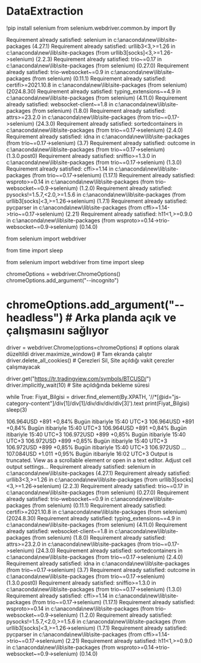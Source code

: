 # DataExtraction

!pip install selenium
from selenium.webdriver.common.by import By 

Requirement already satisfied: selenium in c:\anaconda\new\lib\site-packages (4.27.1)
Requirement already satisfied: urllib3<3,>=1.26 in c:\anaconda\new\lib\site-packages (from urllib3[socks]<3,>=1.26->selenium) (2.2.3)
Requirement already satisfied: trio~=0.17 in c:\anaconda\new\lib\site-packages (from selenium) (0.27.0)
Requirement already satisfied: trio-websocket~=0.9 in c:\anaconda\new\lib\site-packages (from selenium) (0.11.1)
Requirement already satisfied: certifi>=2021.10.8 in c:\anaconda\new\lib\site-packages (from selenium) (2024.8.30)
Requirement already satisfied: typing_extensions~=4.9 in c:\anaconda\new\lib\site-packages (from selenium) (4.11.0)
Requirement already satisfied: websocket-client~=1.8 in c:\anaconda\new\lib\site-packages (from selenium) (1.8.0)
Requirement already satisfied: attrs>=23.2.0 in c:\anaconda\new\lib\site-packages (from trio~=0.17->selenium) (24.3.0)
Requirement already satisfied: sortedcontainers in c:\anaconda\new\lib\site-packages (from trio~=0.17->selenium) (2.4.0)
Requirement already satisfied: idna in c:\anaconda\new\lib\site-packages (from trio~=0.17->selenium) (3.7)
Requirement already satisfied: outcome in c:\anaconda\new\lib\site-packages (from trio~=0.17->selenium) (1.3.0.post0)
Requirement already satisfied: sniffio>=1.3.0 in c:\anaconda\new\lib\site-packages (from trio~=0.17->selenium) (1.3.0)
Requirement already satisfied: cffi>=1.14 in c:\anaconda\new\lib\site-packages (from trio~=0.17->selenium) (1.17.1)
Requirement already satisfied: wsproto>=0.14 in c:\anaconda\new\lib\site-packages (from trio-websocket~=0.9->selenium) (1.2.0)
Requirement already satisfied: pysocks!=1.5.7,<2.0,>=1.5.6 in c:\anaconda\new\lib\site-packages (from urllib3[socks]<3,>=1.26->selenium) (1.7.1)
Requirement already satisfied: pycparser in c:\anaconda\new\lib\site-packages (from cffi>=1.14->trio~=0.17->selenium) (2.21)
Requirement already satisfied: h11<1,>=0.9.0 in c:\anaconda\new\lib\site-packages (from wsproto>=0.14->trio-websocket~=0.9->selenium) (0.14.0)


from selenium import webdriver

from time import sleep

from selenium import webdriver
from time import sleep

chromeOptions = webdriver.ChromeOptions()
chromeOptions.add_argument("--incognito")
# chromeOptions.add_argument("--headless")  # Arka planda açık ve çalışmasını sağlıyor

driver = webdriver.Chrome(options=chromeOptions)  # options olarak düzeltildi
driver.maximize_window()        # Tam ekranda çalıştır
driver.delete_all_cookies()     # Çerezleri Sil, Site açıldığı vakit çerezler çalışmayacak

driver.get("https://tr.tradingview.com/symbols/BTCUSD/")
driver.implicitly_wait(10)     # Site açıldığında bekleme süresi

while True:
    Fiyat_Bilgisi = driver.find_element(By.XPATH, '//*[@id="js-category-content"]/div[1]/div[1]/div/div/div/div[3]').text
    print(Fiyat_Bilgisi)
    sleep(3)


106.964USD
+891
+0,84%
Bugün itibariyle 15:40 UTC+3
106.964USD
+891
+0,84%
Bugün itibariyle 15:40 UTC+3
106.964USD
+891
+0,84%
Bugün itibariyle 15:40 UTC+3
106.972USD
+899
+0,85%
Bugün itibariyle 15:40 UTC+3
106.972USD
+899
+0,85%
Bugün itibariyle 15:40 UTC+3
106.972USD
+899
+0,85%
Bugün itibariyle 15:40 UTC+3
106.972USD
...
107.084USD
+1.011
+0,95%
Bugün itibariyle 16:02 UTC+3
Output is truncated. View as a scrollable element or open in a text editor. Adjust cell output settings...
Requirement already satisfied: selenium in c:\anaconda\new\lib\site-packages (4.27.1)
Requirement already satisfied: urllib3<3,>=1.26 in c:\anaconda\new\lib\site-packages (from urllib3[socks]<3,>=1.26->selenium) (2.2.3)
Requirement already satisfied: trio~=0.17 in c:\anaconda\new\lib\site-packages (from selenium) (0.27.0)
Requirement already satisfied: trio-websocket~=0.9 in c:\anaconda\new\lib\site-packages (from selenium) (0.11.1)
Requirement already satisfied: certifi>=2021.10.8 in c:\anaconda\new\lib\site-packages (from selenium) (2024.8.30)
Requirement already satisfied: typing_extensions~=4.9 in c:\anaconda\new\lib\site-packages (from selenium) (4.11.0)
Requirement already satisfied: websocket-client~=1.8 in c:\anaconda\new\lib\site-packages (from selenium) (1.8.0)
Requirement already satisfied: attrs>=23.2.0 in c:\anaconda\new\lib\site-packages (from trio~=0.17->selenium) (24.3.0)
Requirement already satisfied: sortedcontainers in c:\anaconda\new\lib\site-packages (from trio~=0.17->selenium) (2.4.0)
Requirement already satisfied: idna in c:\anaconda\new\lib\site-packages (from trio~=0.17->selenium) (3.7)
Requirement already satisfied: outcome in c:\anaconda\new\lib\site-packages (from trio~=0.17->selenium) (1.3.0.post0)
Requirement already satisfied: sniffio>=1.3.0 in c:\anaconda\new\lib\site-packages (from trio~=0.17->selenium) (1.3.0)
Requirement already satisfied: cffi>=1.14 in c:\anaconda\new\lib\site-packages (from trio~=0.17->selenium) (1.17.1)
Requirement already satisfied: wsproto>=0.14 in c:\anaconda\new\lib\site-packages (from trio-websocket~=0.9->selenium) (1.2.0)
Requirement already satisfied: pysocks!=1.5.7,<2.0,>=1.5.6 in c:\anaconda\new\lib\site-packages (from urllib3[socks]<3,>=1.26->selenium) (1.7.1)
Requirement already satisfied: pycparser in c:\anaconda\new\lib\site-packages (from cffi>=1.14->trio~=0.17->selenium) (2.21)
Requirement already satisfied: h11<1,>=0.9.0 in c:\anaconda\new\lib\site-packages (from wsproto>=0.14->trio-websocket~=0.9->selenium) (0.14.0)
